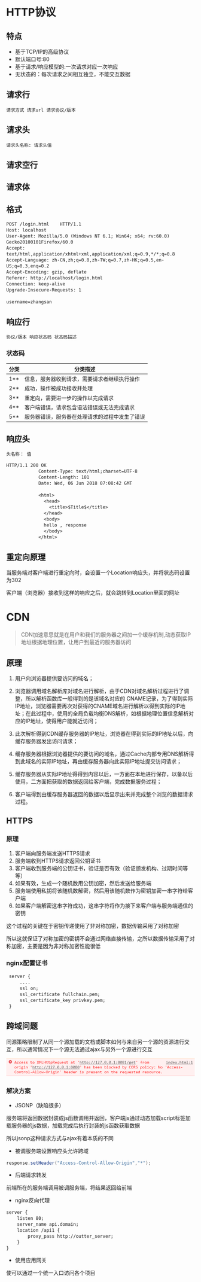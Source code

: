# HTTP协议
## 特点

- 基于TCP/IP的高级协议
- 默认端口号:80
- 基于请求/响应模型的:一次请求对应一次响应
- 无状态的：每次请求之间相互独立，不能交互数据

## 请求行

```
请求方式 请求url 请求协议/版本
```

## 请求头

```
请求头名称: 请求头值
```

## 请求空行

## 请求体

## 格式

```
POST /login.html    HTTP/1.1
Host: localhost
User-Agent: Mozilla/5.0 (Windows NT 6.1; Win64; x64; rv:60.0) Gecko20100101Firefox/60.0
Accept: text/html,application/xhtml+xml,application/xml;q=0.9,*/*;q=0.8
Accept-Language: zh-CN,zh;q=0.8,zh-TW;q=0.7,zh-HK;q=0.5,en-US;q=0.3,enq=0.2
Accept-Encoding: gzip, deflate
Referer: http://localhost/login.html
Connection: keep-alive
Upgrade-Insecure-Requests: 1

username=zhangsan
```

## 响应行

```
协议/版本 响应状态码 状态码描述
```

### 状态码

分类  | 分类描述
--- | -----------------------
1** | 信息，服务器收到请求，需要请求者继续执行操作
2** | 成功，操作被成功接收并处理
3** | 重定向，需要进一步的操作以完成请求
4** | 客户端错误，请求包含语法错误或无法完成请求
5** | 服务器错误，服务器在处理请求的过程中发生了错误

## 响应头

```
头名称： 值
```

```
HTTP/1.1 200 OK
            Content-Type: text/html;charset=UTF-8
            Content-Length: 101
            Date: Wed, 06 Jun 2018 07:08:42 GMT

            <html>
              <head>
                <title>$Title$</title>
              </head>
              <body>
              hello , response
              </body>
            </html>
```

## 重定向原理

当服务端对客户端进行重定向时，会设置一个Location响应头，并将状态码设置为302

客户端（浏览器）接收到这样的响应之后，就会跳转到Location里面的网址

# CDN

>CDN加速意思就是在用户和我们的服务器之间加一个缓存机制,动态获取IP地址根据地理位置，让用户到最近的服务器访问

## 原理

1) 用户向浏览器提供要访问的域名；

2) 浏览器调用域名解析库对域名进行解析，由于CDN对域名解析过程进行了调整，所以解析函数库一般得到的是该域名对应的
CNAME记录，为了得到实际IP地址，浏览器需要再次对获得的CNAME域名进行解析以得到实际的IP地址；在此过程中，使用的全局负载均衡DNS解析，如根据地理位置信息解析对应的IP地址，使得用户能就近访问；

3) 此次解析得到CDN缓存服务器的IP地址，浏览器在得到实际的IP地址以后，向缓存服务器发出访问请求；

4) 缓存服务器根据浏览器提供的要访问的域名，通过Cache内部专用DNS解析得到此域名的实际IP地址，再由缓存服务器向此实际IP地址提交访问请求；

5) 缓存服务器从实际IP地址得得到内容以后，一方面在本地进行保存，以备以后使用，二方面把获取的数据返回给客户端，完成数据服务过程；

6) 客户端得到由缓存服务器返回的数据以后显示出来并完成整个浏览的数据请求过程。

## HTTPS

### 原理

1. 客户端向服务端发送HTTPS请求
2. 服务端收到HTTPS请求返回公钥证书
3. 客户端收到服务端的公钥证书，验证是否有效（验证颁发机构、过期时间等等）
4. 如果有效，生成一个随机数用公钥加密，然后发送给服务端
5. 服务端使用私钥将该随机数解密，然后用该随机数作为密钥加密一串字符给客户端
6. 如果客户端解密这串字符成功，这串字符将作为接下来客户端与服务端通信的密钥

这个过程的关键在于密钥传递使用了非对称加密，数据传输采用了对称加密

所以这就保证了对称加密的密钥不会通过网络直接传输，之所以数据传输采用了对称加密，主要是因为非对称加密性能很低

### nginx配置证书

```
 server {
     ....  
     ssl on;
     ssl_certificate fullchain.pem;
     ssl_certificate_key privkey.pem;
 }
```

## 跨域问题

同源策略限制了从同一个源加载的文档或脚本如何与来自另一个源的资源进行交互，所以通常情况下一个源无法通过ajax与另外一个源进行交互

![批注 2020-02-29 141744](/assets/批注%202020-02-29%20141744.png)

### 解决方案

- JSONP（缺陷很多）

服务端将返回数据封装成js函数调用并返回，客户端js通过动态加载script标签加载服务器的js数据，加载完成后执行封装的js函数获取数据

所以jsonp这种请求方式与ajax有着本质的不同

- 被调服务端设置响应头允许跨域

```java
response.setHeader("Access-Control-Allow-Origin","*");
```

- 后端请求转发

前端所在的服务端调用被调服务端，将结果返回给前端

- nginx反向代理

```
server {
    listen 80;
    server_name api.domain;
    location /api1 {
        proxy_pass http://outter_server;
    }
}
```

- 使用应用网关

使可以通过一个统一入口访问各个项目